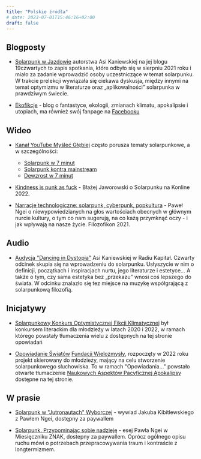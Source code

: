 ```yaml
---
title: "Polskie źródła"
# date: 2023-07-01T15:46:16+02:00
draft: false
---
```


## Blogposty

- [Solarpunk w Jazdowie](https://19czwartych.art.blog/2021/09/07/solarpunk-spotkanie-jazdow2021/) autorstwa Asi Kaniewskiej na jej blogu 19czwartych to zapis spotkania, które odbyło się w sierpniu 2021 roku i miało za zadanie wprowadzić osoby uczestniczące w temat solarpunku. W trakcie prelekcji wywiązała się ciekawa dyskusja, między innymi na temat optymizmu w literaturze oraz „aplikowalności” solarpunka w prawdziwym świecie.


- [Ekofikcje](https://wordsmith.social/ekofikcje/) - blog o fantastyce, ekologii, zmianach klimatu, apokalipsie i utopiach, ma również swój fanpage na [Facebooku](https://www.facebook.com/ekofikcje)

## Wideo

- [Kanał YouTube Myśleć Głębiej](https://www.youtube.com/c/My%C5%9Ble%C4%87G%C5%82%C4%99biej) często porusza tematy solarpunkowe, a w szczególności:
  - [Solarpunk w 7 minut](https://www.youtube.com/watch?v=HUcrDWY-N4k)
  - [Solarpunk kontra mainstream](https://www.youtube.com/watch?v=kCBkB8Fes5c)
  - [Dewzrost w 7 minut](https://www.youtube.com/watch?v=3EnHP1enFhM)

- [Kindness is punk as fuck](https://www.youtube.com/watch?v=e8B_tbVW0hE) - Błażej Jaworowski o Solarpunku na Konline 2022.

- [Narracje technologiczne: solarpunk, cyberpunk, popkultura](https://www.youtube.com/watch?v=gsShFsagy0U) - Paweł Ngei o niewypowiedzianych na głos wartościach obecnych w głównym nurcie kultury, o tym co nam sugerują, na co każą przymknąć oczy - i jak wpływają na nasze życie. Filozofikon 2021.

## Audio

- [Audycja "Dancing in Dystopia"](https://radiokapital.pl/shows/dancing-in-dystopia/04-solarpunk-wstep/) Asi Kaniewskiej w Radiu Kapitał. Czwarty odcinek skupia się na wprowadzeniu do solarpunku. Usłyszycie w nim o definicji, początkach i inspiracjach nurtu, jego literaturze i estetyce… A także o tym, czy sama estetyka bez „przekazu” wnosi coś lepszego do świata. W odcinku znalazło się tez miejsce na muzykę współgrającą z solarpunkową filozofią.


## Inicjatywy

- [Solarpunkowy Konkurs Optymistycznej Fikcji Klimatycznej](https://solarpunk.edu.pl/) był konkursem literackim dla młodzieży w latach 2020 i 2022, w ramach którego powstały tłumaczenia wielu z dostępnych na tej stronie opowiadań

- [Opowiadanie Światów](https://www.wielozmysly.org/pl/projekt/opowiadanie-swiatow) [Fundacji Wielozmysły](https://www.wielozmysly.org/pl), rozpoczęty w 2022 roku projekt skierowany do młodzieży, mający na celu stworzenie solarpunkowego słuchowiska. To w ramach "Opowiadania..." powstało otwarte tłumaczenie [Naukowych Aspektów Pacyficznej Apokalipsy](/opowiadania/naukowe-aspekty-pacyficznej-apokalipsy) dostępne na tej stronie.

## W prasie

- [Solarpunk w "Jutronautach" Wyborczej](https://wyborcza.pl/magazyn/7,124059,29139718,haker-i-aktywista-klimatyczny-mam-dosc-iron-mana-batmana.html) - wywiad Jakuba Kibitlewskiego z Pawłem Ngei, dostępny za paywallem

- [Solarpunk. Przypominając sobie nadzieję](https://www.miesiecznik.znak.com.pl/solarpunk-przypominajac-sobie-nadzieje/) - esej Pawła Ngei w Miesięczniku ZNAK, dostepny za paywallem. Oprócz ogólnego opisu ruchu mówi o potrzebach przepracowywania traum i kontraście z longtermizmem. 